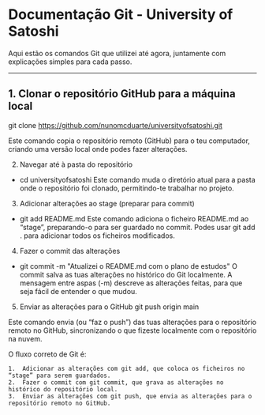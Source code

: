# Documentação Git - University of Satoshi

Aqui estão os comandos Git que utilizei até agora, juntamente com explicações simples para cada passo.

---

## 1. Clonar o repositório GitHub para a máquina local
git clone https://github.com/nunomcduarte/universityofsatoshi.git

Este comando copia o repositório remoto (GitHub) para o teu computador, criando uma versão local onde podes fazer alterações.

2. Navegar até à pasta do repositório
- cd universityofsatoshi
Este comando muda o diretório atual para a pasta onde o repositório foi clonado, permitindo-te trabalhar no projeto.

3. Adicionar alterações ao stage (preparar para commit)
- git add README.md
Este comando adiciona o ficheiro README.md ao “stage”, preparando-o para ser guardado no commit. Podes usar git add . para adicionar todos os ficheiros modificados.

4. Fazer o commit das alterações
- git commit -m "Atualizei o README.md com o plano de estudos"
O commit salva as tuas alterações no histórico do Git localmente. A mensagem entre aspas (-m) descreve as alterações feitas, para que seja fácil de entender o que mudou.

5. Enviar as alterações para o GitHub
git push origin main

Este comando envia (ou “faz o push”) das tuas alterações para o repositório remoto no GitHub, sincronizando o que fizeste localmente com o repositório na nuvem.


O fluxo correto de Git é:

	1.	Adicionar as alterações com git add, que coloca os ficheiros no “stage” para serem guardados.
	2.	Fazer o commit com git commit, que grava as alterações no histórico do repositório local.
	3.	Enviar as alterações com git push, que envia as alterações para o repositório remoto no GitHub.

